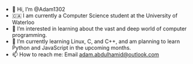 - 👋 Hi, I’m @Adam1302
- :canada:  I am currently a Computer Science student at the University of Waterloo
- 👀 I’m interested in learning about the vast and deep world of computer programming.
- 🌱 I’m currently learning Linux, C, and C++, and am planning to learn Python and JavaScript in the upcoming months.
- 📫 How to reach me: Email adam.abdulhamid@outlook.com

<!---
Adam1302/Adam1302 is a ✨ special ✨ repository because its `README.md` (this file) appears on your GitHub profile.
You can click the Preview link to take a look at your changes.
--->
